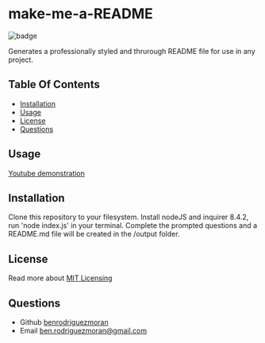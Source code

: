 
# make-me-a-README
![badge](https://img.shields.io/badge/license-MIT-blue.svg)

Generates a professionally styled and thrurough README file for use in any project.

## Table Of Contents
- [Installation](#installation)
- [Usage](#usage)
- [License](#license)
- [Questions](#questions)

## Usage
[Youtube demonstration](https://youtu.be/CtD6V15fj3M)


## Installation 
Clone this repository to your filesystem.
Install nodeJS and inquirer 8.4.2, run 'node index.js' in your terminal. Complete the prompted questions and a README.md file will be created in the /output folder.


## License

Read more about [MIT Licensing](https://choosealicense.com/licenses/mit/)

## Questions
- Github [benrodriguezmoran](https://github.com/benrodriguezmoran) 
- Email [ben.rodriguezmoran@gmail.com](mailto:ben.rodriguezmoran@gmail.com)


